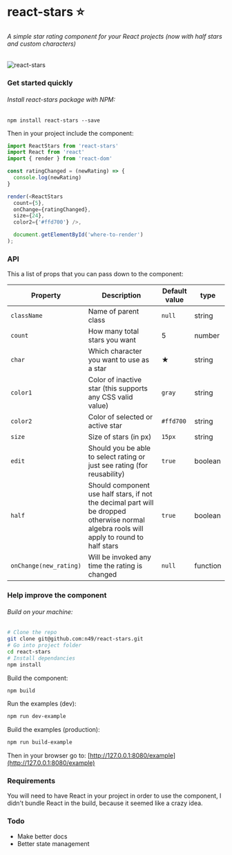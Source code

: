 # react-stars :star:
###### A simple star rating component for your React projects (now with half stars and custom characters)

![react-stars](http://i.imgur.com/VDbzbqF.gif)

### Get started quickly

###### Install react-stars package with NPM:
`npm install react-stars --save`

Then in your project include the component:

```javascript
import ReactStars from 'react-stars'
import React from 'react'
import { render } from 'react-dom'

const ratingChanged = (newRating) => {
  console.log(newRating)
}

render(<ReactStars
  count={5},
  onChange={ratingChanged},
  size={24},
  color2={'#ffd700'} />,

  document.getElementById('where-to-render')
);
```
### API

This a list of props that you can pass down to the component:

| Property | Description | Default value | type |
| -------- | ----------- | ------------- | ---- |
| `className`  | Name of parent class | `null` | string |
| `count`  | How many total stars you want  | 5 | number |
| `char` | Which character you want to use as a star | ★ | string |
| `color1` | Color of inactive star (this supports any CSS valid value) | `gray` | string |
| `color2` | Color of selected or active star | `#ffd700` | string |
| `size` | Size of stars (in px) | `15px` | string |
| `edit` | Should you be able to select rating or just see rating (for reusability) | `true` | boolean |
| `half` | Should component use half stars, if not the decimal part will be dropped otherwise normal algebra rools will apply to round to half stars | `true` | boolean
| `onChange(new_rating)` | Will be invoked any time the rating is changed | `null` | function |

### Help improve the component
###### Build on your machine:
```bash
# Clone the repo
git clone git@github.com:n49/react-stars.git
# Go into project folder
cd react-stars
# Install dependancies
npm install
```
Build the component:
```bash
npm build
```
Run the examples (dev):
```bash
npm run dev-example
```
Build the examples (production):
```bash
npm run build-example
```

Then in your browser go to: [http://127.0.0.1:8080/example](http://127.0.0.1:8080/example)

### Requirements

You will need to have React in your project in order to use the component, I didn't bundle React in the build, because it seemed like a crazy idea.

### Todo

* Make better docs
* Better state management
